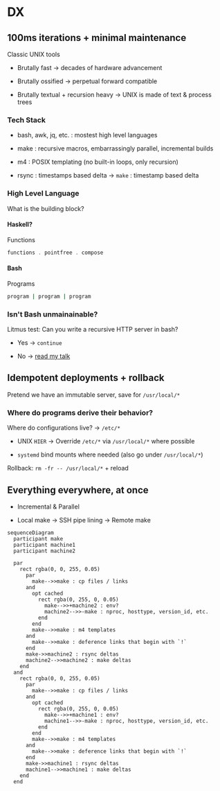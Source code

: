 # DX

## 100ms iterations + minimal maintenance

Classic UNIX tools

- Brutally fast → decades of hardware advancement

- Brutally ossified → perpetual forward compatible

- Brutally textual + recursion heavy → UNIX is made of text & process trees

### Tech Stack

- bash, awk, jq, etc. : mostest high level languages

- make : recursive macros, embarrassingly parallel, incremental builds

- m4 : POSIX templating (no built-in loops, only recursion)

- rsync : timestamps based delta → `make` : timestamp based delta

### High Level Language

What is the building block?

#### Haskell?

Functions

```haskell
functions . pointfree . compose
```

#### Bash

Programs

```bash
program | program | program
```

### Isn't Bash unmainainable?

Litmus test: Can you write a recursive HTTP server in bash?

- Yes → `continue`

- No → [read my talk](https://github.com/ms-jpq/defcon604-2023/tree/main)

## Idempotent deployments + rollback

Pretend we have an immutable server, save for `/usr/local/*`

### Where do programs derive their behavior?

Where do configurations live? → `/etc/*`

- UNIX `HIER` → Override `/etc/*` via `/usr/local/*` where possible

- `systemd` bind mounts where needed (also go under `/usr/local/*`)

Rollback: `rm -fr -- /usr/local/*` + reload

## Everything everywhere, at once

- Incremental & Parallel

- Local make → SSH pipe lining → Remote make

```mermaid
sequenceDiagram
  participant make
  participant machine1
  participant machine2

  par
    rect rgba(0, 0, 255, 0.05)
      par
        make-->>make : cp files / links
      and
        opt cached
          rect rgba(0, 255, 0, 0.05)
            make-->>+machine2 : env?
            machine2-->>-make : nproc, hosttype, version_id, etc.
          end
        end
        make-->>make : m4 templates
      and
        make-->>make : deference links that begin with `!`
      end
      make->>machine2 : rsync deltas
      machine2-->>machine2 : make deltas
    end
  and
    rect rgba(0, 0, 255, 0.05)
      par
        make-->>make : cp files / links
      and
        opt cached
          rect rgba(0, 255, 0, 0.05)
            make-->>+machine1 : env?
            machine1-->>-make : nproc, hosttype, version_id, etc.
          end
        end
        make-->>make : m4 templates
      and
        make-->>make : deference links that begin with `!`
      end
      make->>machine1 : rsync deltas
      machine1-->>machine1 : make deltas
    end
  end
```
